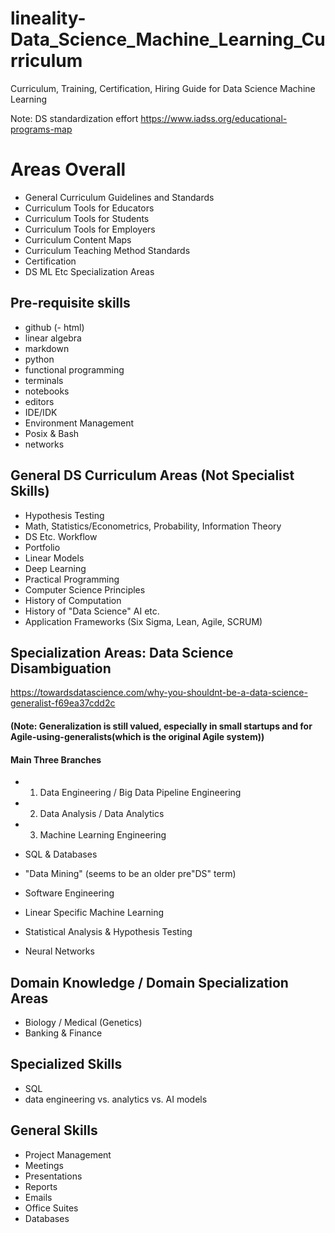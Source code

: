 # lineality-Data_Science_Machine_Learning_Curriculum
Curriculum, Training, Certification, Hiring Guide for Data Science Machine Learning

Note: DS standardization effort  https://www.iadss.org/educational-programs-map

# Areas Overall
- General Curriculum Guidelines and Standards
- Curriculum Tools for Educators
- Curriculum Tools for Students
- Curriculum Tools for Employers
- Curriculum Content Maps
- Curriculum Teaching Method Standards
- Certification
- DS ML Etc Specialization Areas

## Pre-requisite skills
- github
(- html)
- linear algebra
- markdown
- python
- functional programming
- terminals
- notebooks
- editors
- IDE/IDK
- Environment Management
- Posix & Bash
- networks

## General DS Curriculum Areas (Not Specialist Skills)
- Hypothesis Testing
- Math, Statistics/Econometrics, Probability, Information Theory
- DS Etc. Workflow
- Portfolio 
- Linear Models
- Deep Learning
- Practical Programming
- Computer Science Principles
- History of Computation
- History of "Data Science" AI etc.
- Application Frameworks (Six Sigma, Lean, Agile, SCRUM)

## Specialization Areas: Data Science Disambiguation 
https://towardsdatascience.com/why-you-shouldnt-be-a-data-science-generalist-f69ea37cdd2c 
#### (Note: Generalization is still valued, especially in small startups and for Agile-using-generalists(which is the original Agile system))
#### Main Three Branches
- 1. Data Engineering / Big Data Pipeline Engineering
- 2. Data Analysis / Data Analytics
- 3. Machine Learning Engineering

- SQL & Databases
- "Data Mining" (seems to be an older pre"DS" term)
- Software Engineering
- Linear Specific Machine Learning
- Statistical Analysis & Hypothesis Testing
- Neural Networks

## Domain Knowledge / Domain Specialization Areas
- Biology / Medical (Genetics)
- Banking & Finance


## Specialized Skills
- SQL
- data engineering vs. analytics vs. AI models

## General Skills
- Project Management
- Meetings
- Presentations
- Reports
- Emails
- Office Suites
- Databases

